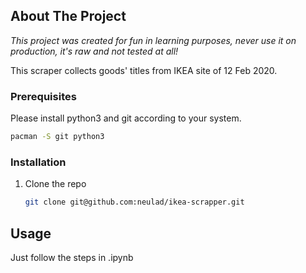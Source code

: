 <!-- ABOUT THE PROJECT -->
## About The Project

*This project was created for fun in learning purposes, never use it on production, it's raw and not tested at all!*

This scraper collects goods' titles from IKEA site of 12 Feb 2020. 

### Prerequisites

Please install python3 and git according to your system.
```sh
pacman -S git python3
```

### Installation

1. Clone the repo
   ```sh
   git clone git@github.com:neulad/ikea-scrapper.git
   ```

<!-- USAGE EXAMPLES -->
## Usage

Just follow the steps in .ipynb
